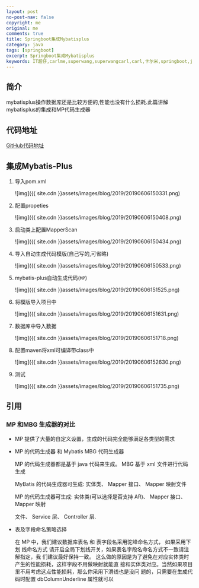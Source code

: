 ```yaml
---
layout: post
no-post-nav: false 
copyright: me
original: me
comments: true
title: Springboot集成Mybatisplus
category: java
tags: [springboot]
excerpt: Springboot集成Mybatisplus
keywords: IT超仔,carlme,superwang,superwangcarl,carl,卡尔米,springboot,java,Mybatisplus
---
```


## 简介

mybatisplus操作数据库还是比较方便的,性能也没有什么损耗.此篇讲解mybatisplus的集成和MP代码生成器

## 代码地址

[GitHub代码地址](https://github.com/SuperWangCarl/spring-boot-examples/tree/master/data-mybatis-plus)

## 集成Mybatis-Plus

1. 导入pom.xml

   ![img]({{ site.cdn }}assets/images/blog/2019/20190606150331.png)

2. 配置propeties

   ![img]({{ site.cdn }}assets/images/blog/2019/20190606150408.png)

3. 启动类上配置MapperScan

   ![img]({{ site.cdn }}assets/images/blog/2019/20190606150434.png)

4. 导入自动生成代码模版(自己写的,可省略)

   ![img]({{ site.cdn }}assets/images/blog/2019/20190606150533.png)

5. mybatis-plus自动生成代码(`MP`)

   ![img]({{ site.cdn }}assets/images/blog/2019/20190606151525.png)

6. 将模版导入项目中

   ![img]({{ site.cdn }}assets/images/blog/2019/20190606151631.png)

7. 数据库中导入数据

   ![img]({{ site.cdn }}assets/images/blog/2019/20190606151718.png)

8. 配置maven将xml可编译带class中

   ![img]({{ site.cdn }}assets/images/blog/2019/20190606152630.png)

9. 测试

   ![img]({{ site.cdn }}assets/images/blog/2019/20190606151735.png)

## 引用

### MP 和MBG 生成器的对比

- MP 提供了大量的自定义设置，生成的代码完全能够满足各类型的需求

- MP 的代码生成器 和 Mybatis MBG 代码生成器

  MP 的代码生成器都是基于 java 代码来生成。 MBG 基于 xml 文件进行代码生成

  MyBatis 的代码生成器可生成: 实体类、 Mapper 接口、 Mapper 映射文件

  MP 的代码生成器可生成: 实体类(可以选择是否支持 AR)、 Mapper 接口、 Mapper 映射

  文件、 Service 层、 Controller 层.

- 表及字段命名策略选择

  在 MP 中，我们建议数据库表名 和 表字段名采用驼峰命名方式， 如果采用下划
  线命名方式 请开启全局下划线开关，如果表名字段名命名方式不一致请注解指定，我
  们建议最好保持一致。
  这么做的原因是为了避免在对应实体类时产生的性能损耗，这样字段不用做映射就能直
  接和实体类对应。当然如果项目里不用考虑这点性能损耗，那么你采用下滑线也是没问
  题的，只需要在生成代码时配置 dbColumnUnderline 属性就可以 

